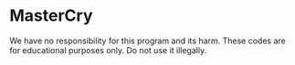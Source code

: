 # MasterCry
We have no responsibility for this program and its harm.
These codes are for educational purposes only.
Do not use it illegally.
